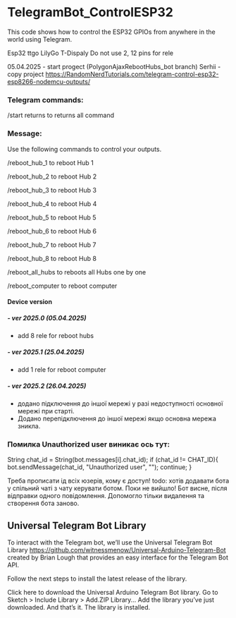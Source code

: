 # TelegramBot_ControlESP32
This code shows how to control the ESP32 GPIOs from anywhere in the world using Telegram.

Esp32 ttgo LilyGo T-Dispaly
Do not use 2, 12 pins for rele

05.04.2025 - start progect (PolygonAjaxRebootHubs_bot branch)
  Serhii - copy project https://RandomNerdTutorials.com/telegram-control-esp32-esp8266-nodemcu-outputs/

### Telegram commands:
  /start returns to returns all command

### Message:

Use the following commands to control your outputs.

/reboot_hub_1 to reboot Hub 1 

/reboot_hub_2 to reboot Hub 2 

/reboot_hub_3 to reboot Hub 3 

/reboot_hub_4 to reboot Hub 4 

/reboot_hub_5 to reboot Hub 5 

/reboot_hub_6 to reboot Hub 6 

/reboot_hub_7 to reboot Hub 7 

/reboot_hub_8 to reboot Hub 8

/reboot_all_hubs to reboots all Hubs one by one

/reboot_computer to reboot computer

#### Device version
##### - ver 2025.0 (05.04.2025)
  - add 8 rele for reboot hubs
##### - ver 2025.1 (25.04.2025) 
  - add 1 rele for reboot computer
##### - ver 2025.2 (26.04.2025)
  - додано підключення до іншої мережі у разі недоступності основної мережі при старті. 
  - Додано перепідключення до іншої мережі якщо основна мережа зникла.


### Помилка Unauthorized user виникає ось тут:

  String chat_id = String(bot.messages[i].chat_id);
  if (chat_id != CHAT_ID){
    bot.sendMessage(chat_id, "Unauthorized user", "");
    continue;
  }

Треба прописати ід всіх юзерів, кому є доступ!
todo: хотів додавати бота у спільний чаті з чату керувати ботом. Поки не вийшло! 
Бот висне, після відправки одного повідомлення. Допомогло тільки видалення та створення бота заново.

## Universal Telegram Bot Library
To interact with the Telegram bot, we’ll use the Universal Telegram Bot Library https://github.com/witnessmenow/Universal-Arduino-Telegram-Bot created by Brian Lough that provides an easy interface for the Telegram Bot API.

Follow the next steps to install the latest release of the library.

Click here to download the Universal Arduino Telegram Bot library.
Go to Sketch > Include Library > Add.ZIP Library...
Add the library you’ve just downloaded.
And that’s it. The library is installed.
